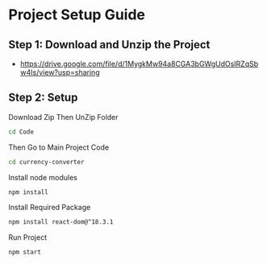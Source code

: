 # Project Setup Guide

## Step 1: Download and Unzip the Project

   - https://drive.google.com/file/d/1MygkMw94a8CGA3bGWgUdOsIRZqSbw4Is/view?usp=sharing

## Step 2: Setup 

 Download Zip Then UnZip Folder  
   ```bash
   cd Code
```

Then Go to Main Project Code 
   ```bash
   cd currency-converter
```

 Install node modules 
   ```bash
   npm install
```

Install Required Package  
   ```bash
   npm install react-dom@^18.3.1
```
 Run Project 

 ``` bash
npm start

```

